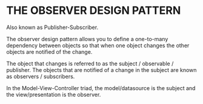 # THE OBSERVER DESIGN PATTERN

Also known as Publisher-Subscriber.

The observer design pattern allows you to define a one-to-many
dependency between objects so that when one object changes the 
other objects are notified of the change.

The object that changes is referred to as the subject / observable / publisher.
The objects that are notified of a change in the subject are 
known as observers / subscribers.

In the Model-View-Controller triad, the model/datasource is the subject and 
the view/presentation is the observer.


